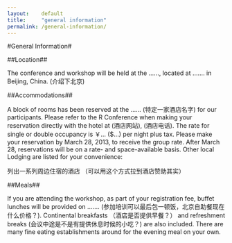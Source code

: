 ```yaml
---
layout:    default
title:     "general information"
permalink: /general-information/
---
```


#General Information#


##Location##

The conference and workshop will be held at the ......, located at ....... in Beijing, China. 
(介绍下北京)

##Accommodations##

A block of rooms has been reserved at the ...... (特定一家酒店名字) for our participants. Please refer to the R Conference  when making your reservation directly with the hotel at (酒店网站), (酒店电话). The rate for single or double occupancy is ￥... ($...) per night plus tax. Please make your reservation by March 28, 2013, to receive the group rate. After March 28, reservations will be on a rate- and space-available basis.
Other local Lodging are listed for your convenience:

列出一系列周边住宿的酒店
（可以用这个方式拉到酒店赞助其实）


##Meals##

If you are attending the workshop, as part of your registration fee, buffet lunches will be provided on ....... (参加培训可以最后包一顿饭，北京自助餐现在什么价格？). Continental breakfasts （酒店是否提供早餐？） and refreshment breaks (会议中途是不是有提供休息时候的小吃？) are also included. There are many fine eating establishments around for the evening meal on your own. 
